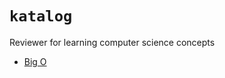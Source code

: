 # `katalog`
Reviewer for learning computer science concepts

- [Big O](https://github.com/rjbernaldo/katalog/tree/master/big-o)